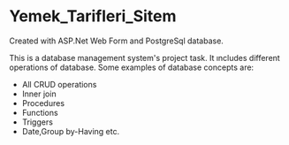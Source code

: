 # Yemek_Tarifleri_Sitem
 Created with ASP.Net Web Form and PostgreSql database.
 
 
This is a database management system's project task. It ıncludes different operations of database. Some examples of database concepts are:

- All CRUD operations
- Inner join
- Procedures
- Functions
- Triggers
- Date,Group by-Having etc.
